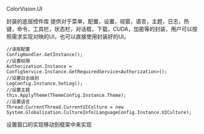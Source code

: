 ColorVision.UI

封装的底层控件库
提供对于菜单，配置，设置，视窗，语言，主题，日志，热键，命令，工具栏，状态栏，对话框，下载，CUDA，加密等的封装，用户可以按照需求实现对映的UI，也可以直接使用封装好的UI。

    //读取配置
    ConfigHandler.GetInstance();
    //设置权限
    Authorization.Instance = ConfigService.Instance.GetRequiredService<Authorization>();
    //设置日志级别
    LogConfig.Instance.SetLog();
    //设置主题
    this.ApplyTheme(ThemeConfig.Instance.Theme);
    //设置语言
    Thread.CurrentThread.CurrentUICulture = new System.Globalization.CultureInfo(LanguageConfig.Instance.UICulture);

设置窗口的实现移动到框架中来实现
